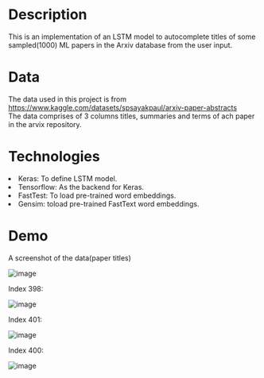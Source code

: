 # Description
This is an implementation of an LSTM model to autocomplete titles of some sampled(1000) ML papers in the Arxiv database from the user input.<br>

# Data
The data used in this project is from https://www.kaggle.com/datasets/spsayakpaul/arxiv-paper-abstracts<br>
The data comprises of 3 columns titles, summaries and terms of ach paper in the arvix repository.

# Technologies
<li>Keras: To define LSTM model.
<li>Tensorflow: As the backend for Keras.
<li>FastTest: To load pre-trained word embeddings.
<li>Gensim: toload pre-trained FastText word embeddings.

# Demo
A screenshot of the data(paper titles)<br>

![image](https://user-images.githubusercontent.com/86055894/235733519-70054515-074b-4bf6-acba-e1401f1f46bd.png)<br>

Index 398:

![image](https://user-images.githubusercontent.com/86055894/235734254-d7ace7ee-4ff4-4b28-9283-811d4016ac16.png)

Index 401:

![image](https://user-images.githubusercontent.com/86055894/235735040-b06fb7cc-a3c6-4e3b-b8d3-cde1e1663ba1.png)

Index 400:

![image](https://user-images.githubusercontent.com/86055894/235735296-4b0d2a28-af37-4ffd-825e-8d84c9054e31.png)

